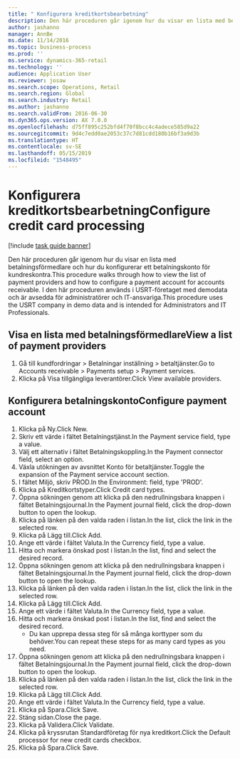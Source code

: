 ```yaml
---
title: " Konfigurera kreditkortsbearbetning"
description: Den här proceduren går igenom hur du visar en lista med betalningsförmedlare och hur du konfigurerar ett betalningskonto för kundreskontra.
author: jashanno
manager: AnnBe
ms.date: 11/14/2016
ms.topic: business-process
ms.prod: ''
ms.service: dynamics-365-retail
ms.technology: ''
audience: Application User
ms.reviewer: josaw
ms.search.scope: Operations, Retail
ms.search.region: Global
ms.search.industry: Retail
ms.author: jashanno
ms.search.validFrom: 2016-06-30
ms.dyn365.ops.version: AX 7.0.0
ms.openlocfilehash: d75ff895c252bfd4f70f8bcc4c4adece585d9a22
ms.sourcegitcommit: 9d4c7edd0ae2053c37c7d81cdd180b16bf3a9d3b
ms.translationtype: HT
ms.contentlocale: sv-SE
ms.lasthandoff: 05/15/2019
ms.locfileid: "1548495"
---
```

# <a name="configure-credit-card-processing"></a><span data-ttu-id="d389c-103"> Konfigurera kreditkortsbearbetning</span><span class="sxs-lookup"><span data-stu-id="d389c-103">Configure credit card processing</span></span>

[!include [task guide banner](../includes/task-guide-banner.md)]

<span data-ttu-id="d389c-104">Den här proceduren går igenom hur du visar en lista med betalningsförmedlare och hur du konfigurerar ett betalningskonto för kundreskontra.</span><span class="sxs-lookup"><span data-stu-id="d389c-104">This procedure walks through how to view the list of payment providers and how to configure a payment account for accounts receivable.</span></span> <span data-ttu-id="d389c-105">I den här proceduren används i USRT-företaget med demodata och är avsedda för administratörer och IT-ansvariga.</span><span class="sxs-lookup"><span data-stu-id="d389c-105">This procedure uses the USRT company in demo data and is intended for Administrators and IT Professionals.</span></span>


## <a name="view-a-list-of-payment-providers"></a><span data-ttu-id="d389c-106">Visa en lista med betalningsförmedlare</span><span class="sxs-lookup"><span data-stu-id="d389c-106">View a list of payment providers</span></span>
1. <span data-ttu-id="d389c-107">Gå till kundfordringar > Betalningar inställning > betaltjänster.</span><span class="sxs-lookup"><span data-stu-id="d389c-107">Go to Accounts receivable > Payments setup > Payment services.</span></span>
2. <span data-ttu-id="d389c-108">Klicka på Visa tillgängliga leverantörer.</span><span class="sxs-lookup"><span data-stu-id="d389c-108">Click View available providers.</span></span>

## <a name="configure-payment-account"></a><span data-ttu-id="d389c-109">Konfigurera betalningskonto</span><span class="sxs-lookup"><span data-stu-id="d389c-109">Configure payment account</span></span>
1. <span data-ttu-id="d389c-110">Klicka på Ny.</span><span class="sxs-lookup"><span data-stu-id="d389c-110">Click New.</span></span>
2. <span data-ttu-id="d389c-111">Skriv ett värde i fältet Betalningstjänst.</span><span class="sxs-lookup"><span data-stu-id="d389c-111">In the Payment service field, type a value.</span></span>
3. <span data-ttu-id="d389c-112">Välj ett alternativ i fältet Betalningskoppling.</span><span class="sxs-lookup"><span data-stu-id="d389c-112">In the Payment connector field, select an option.</span></span>
4. <span data-ttu-id="d389c-113">Växla utökningen av avsnittet Konto för betaltjänster.</span><span class="sxs-lookup"><span data-stu-id="d389c-113">Toggle the expansion of the Payment service account section.</span></span>
5. <span data-ttu-id="d389c-114">I fältet Miljö, skriv PROD.</span><span class="sxs-lookup"><span data-stu-id="d389c-114">In the Environment: field, type 'PROD'.</span></span>
6. <span data-ttu-id="d389c-115">Klicka på Kreditkortstyper.</span><span class="sxs-lookup"><span data-stu-id="d389c-115">Click Credit card types.</span></span>
7. <span data-ttu-id="d389c-116">Öppna sökningen genom att klicka på den nedrullningsbara knappen i fältet Betalningsjournal.</span><span class="sxs-lookup"><span data-stu-id="d389c-116">In the Payment journal field, click the drop-down button to open the lookup.</span></span>
8. <span data-ttu-id="d389c-117">Klicka på länken på den valda raden i listan.</span><span class="sxs-lookup"><span data-stu-id="d389c-117">In the list, click the link in the selected row.</span></span>
9. <span data-ttu-id="d389c-118">Klicka på Lägg till.</span><span class="sxs-lookup"><span data-stu-id="d389c-118">Click Add.</span></span>
10. <span data-ttu-id="d389c-119">Ange ett värde i fältet Valuta.</span><span class="sxs-lookup"><span data-stu-id="d389c-119">In the Currency field, type a value.</span></span>
11. <span data-ttu-id="d389c-120">Hitta och markera önskad post i listan.</span><span class="sxs-lookup"><span data-stu-id="d389c-120">In the list, find and select the desired record.</span></span>
12. <span data-ttu-id="d389c-121">Öppna sökningen genom att klicka på den nedrullningsbara knappen i fältet Betalningsjournal.</span><span class="sxs-lookup"><span data-stu-id="d389c-121">In the Payment journal field, click the drop-down button to open the lookup.</span></span>
13. <span data-ttu-id="d389c-122">Klicka på länken på den valda raden i listan.</span><span class="sxs-lookup"><span data-stu-id="d389c-122">In the list, click the link in the selected row.</span></span>
14. <span data-ttu-id="d389c-123">Klicka på Lägg till.</span><span class="sxs-lookup"><span data-stu-id="d389c-123">Click Add.</span></span>
15. <span data-ttu-id="d389c-124">Ange ett värde i fältet Valuta.</span><span class="sxs-lookup"><span data-stu-id="d389c-124">In the Currency field, type a value.</span></span>
16. <span data-ttu-id="d389c-125">Hitta och markera önskad post i listan.</span><span class="sxs-lookup"><span data-stu-id="d389c-125">In the list, find and select the desired record.</span></span>
    * <span data-ttu-id="d389c-126">Du kan upprepa dessa steg för så många korttyper som du behöver.</span><span class="sxs-lookup"><span data-stu-id="d389c-126">You can repeat these steps for as many card types as you need.</span></span>  
17. <span data-ttu-id="d389c-127">Öppna sökningen genom att klicka på den nedrullningsbara knappen i fältet Betalningsjournal.</span><span class="sxs-lookup"><span data-stu-id="d389c-127">In the Payment journal field, click the drop-down button to open the lookup.</span></span>
18. <span data-ttu-id="d389c-128">Klicka på länken på den valda raden i listan.</span><span class="sxs-lookup"><span data-stu-id="d389c-128">In the list, click the link in the selected row.</span></span>
19. <span data-ttu-id="d389c-129">Klicka på Lägg till.</span><span class="sxs-lookup"><span data-stu-id="d389c-129">Click Add.</span></span>
20. <span data-ttu-id="d389c-130">Ange ett värde i fältet Valuta.</span><span class="sxs-lookup"><span data-stu-id="d389c-130">In the Currency field, type a value.</span></span>
21. <span data-ttu-id="d389c-131">Klicka på Spara.</span><span class="sxs-lookup"><span data-stu-id="d389c-131">Click Save.</span></span>
22. <span data-ttu-id="d389c-132">Stäng sidan.</span><span class="sxs-lookup"><span data-stu-id="d389c-132">Close the page.</span></span>
23. <span data-ttu-id="d389c-133">Klicka på Validera.</span><span class="sxs-lookup"><span data-stu-id="d389c-133">Click Validate.</span></span>
24. <span data-ttu-id="d389c-134">Klicka på kryssrutan Standardföretag för nya kreditkort.</span><span class="sxs-lookup"><span data-stu-id="d389c-134">Click the Default processor for new credit cards checkbox.</span></span>
25. <span data-ttu-id="d389c-135">Klicka på Spara.</span><span class="sxs-lookup"><span data-stu-id="d389c-135">Click Save.</span></span>

